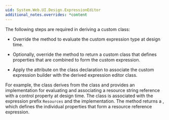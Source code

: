 ```yaml
---
uid: System.Web.UI.Design.ExpressionEditor
additional_notes.overrides: *content
---
```


<p>The following steps are required in deriving a custom <xref href="System.Web.UI.Design.ExpressionEditor"></xref> class:  
  
-   Override the <xref href="System.Web.UI.Design.ExpressionEditor.EvaluateExpression(System.String,System.Object,System.Type,System.IServiceProvider)"></xref> method to evaluate the custom expression type at design time.  
  
-   Optionally, override the <xref href="System.Web.UI.Design.ExpressionEditor.GetExpressionEditorSheet(System.String,System.IServiceProvider)"></xref> method to return a custom class that defines properties that are combined to form the custom expression.  
  
-   Apply the <xref href="System.Web.Compilation.ExpressionEditorAttribute"></xref> attribute on the <xref href="System.Web.Compilation.ExpressionBuilder"></xref> class declaration to associate the custom expression builder with the derived expression editor class.  
  
 For example, the <xref href="System.Web.UI.Design.ResourceExpressionEditor"></xref> class derives from the <xref href="System.Web.UI.Design.ExpressionEditor"></xref> class and provides an implementation for evaluating and associating a resource string reference with a control property at design time. The <xref href="System.Web.Compilation.ResourceExpressionBuilder"></xref> class is associated with the expression prefix `Resources` and the <xref href="System.Web.UI.Design.ResourceExpressionEditor"></xref> implementation. The <xref href="System.Web.UI.Design.ResourceExpressionEditor.GetExpressionEditorSheet(System.String,System.IServiceProvider)"></xref> method returns a <xref href="System.Web.UI.Design.ResourceExpressionEditorSheet"></xref>, which defines the individual properties that form a resource reference expression.</p>


